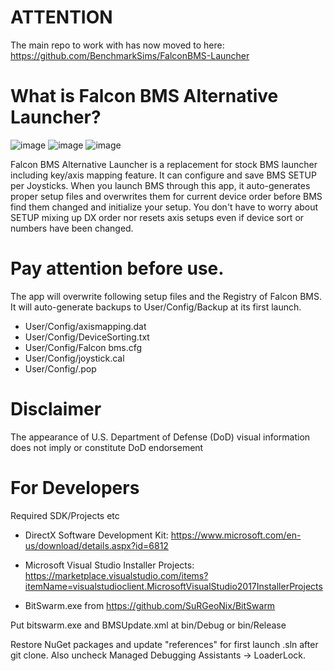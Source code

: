 # ATTENTION

The main repo to work with has now moved to here:
https://github.com/BenchmarkSims/FalconBMS-Launcher




















































# What is Falcon BMS Alternative Launcher?

![image](https://user-images.githubusercontent.com/32677587/164953135-367c93c8-e3ef-4932-9434-d943c434197b.png)
![image](https://user-images.githubusercontent.com/32677587/164951332-61dd4155-edb9-4039-a17e-1874239b2c82.png)
![image](https://user-images.githubusercontent.com/32677587/164951342-74a514ea-593d-41c8-a725-3d4183c945fa.png)

Falcon BMS Alternative Launcher is a replacement for stock BMS launcher including key/axis
mapping feature. It can configure and save BMS SETUP per Joysticks. When you launch BMS
through this app, it auto-generates proper setup files and overwrites them for current
device order before BMS find them changed and initialize your setup. You don't have to worry
about SETUP mixing up DX order nor resets axis setups even if device sort or numbers have
been changed.

# Pay attention before use.

The app will overwrite following setup files and the Registry of Falcon BMS.
It will auto-generate backups to User/Config/Backup at its first launch.

- User/Config/axismapping.dat
- User/Config/DeviceSorting.txt
- User/Config/Falcon bms.cfg
- User/Config/joystick.cal
- User/Config/<callsign>.pop
  
# Disclaimer
  
The appearance of U.S. Department of Defense (DoD) visual information does not imply or constitute DoD endorsement

# For Developers
  
  Required SDK/Projects etc
  
  - DirectX Software Development Kit: https://www.microsoft.com/en-us/download/details.aspx?id=6812
  - Microsoft Visual Studio Installer Projects: https://marketplace.visualstudio.com/items?itemName=visualstudioclient.MicrosoftVisualStudio2017InstallerProjects
  
  - BitSwarm.exe from https://github.com/SuRGeoNix/BitSwarm
  
Put bitswarm.exe and BMSUpdate.xml at bin/Debug or bin/Release
  
Restore NuGet packages and update "references" for first launch .sln after git clone.
Also uncheck Managed Debugging Assistants -> LoaderLock.
